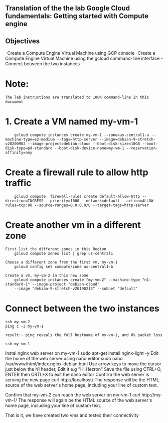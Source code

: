 ## Translation of the the lab Google Cloud fundamentals: Getting started with Compute engine

## Objectives
  -Create a Compute Engine Virtual Machine using GCP console
  -Create a  Compute Engine Virtual Machine using the gcloud command-line interface
  -Connect between the two instances

# Note:
    The lab instructions are translated to 100% command-line in this document

# 1. Create a VM named my-vm-1
        gcloud compute instances create my-vm-1 --zone=us-central1-a --machine-type=e2-medium --tags=http-server --image=debian-9-stretch-v20200902 --image-project=debian-cloud --boot-disk-size=10GB --boot-disk-type=pd-standard --boot-disk-device-name=my-vm-1 --reservation-affinity=any

# Create a firewall rule to allow http traffic
        gcloud compute  firewall-rules create default-allow-http --direction=INGRESS --priority=1000 --network=default --action=ALLOW --rules=tcp:80 --source-ranges=0.0.0.0/0 --target-tags=http-server


# Create another vm in a different zone
    First list the different zones in this Region
        gcloud compute zones list | grep us-central1

    Choose a different zone from the first vm, my-vm-1
        gcloud config set compute/zone us-central1-b

    Create a vm, my-vm-2 in this new zone
        gcloud compute instances create "my-vm-2" --machine-type "n1-standard-1" --image-project "debian-cloud" 
        --image "debian-9-stretch-v20190213" --subnet "default"

# Connect between the two instances
    ssh my-vm-2
    ping c -3 my-vm-1

    result:- ping reveals the full hostname of my-vm-1, and 0% packet loss

    ssh my-vm-1

Instal nginx web server on my-vm-1
    sudo apt-get install nginx-light -y
Edit the home of the web server using nano editor
    sudo nano /var/www/html/index.nginx-debian.html
Use arrow keys to move the cursor just below the h1 header, Edit it e.g "Hi Hezron"
Save the file using CTRL+O, ENTER then CRTL+X to exit the nano editor
Confirm the web server is serving the new page
    curl http://localhost/
    The response will be the HTML source of the web server's home page, including your line of custom text.

Confirm that my-vm-2 can reach the web server on my-vm-1
    curl http://my-vm-1/
    The response will again be the HTML source of the web server's home page, including your line of custom text.

That is it, we have created two vms and tested their connectivity

